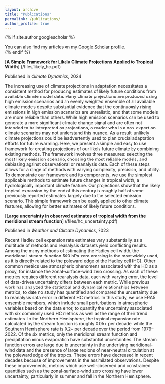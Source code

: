 ```yaml
---
layout: archive
title: "Publications"
permalink: /publications/
author_profile: true
---
```


{% if site.author.googlescholar %}
  <div class="wordwrap">You can also find my articles on <a href="{{site.author.googlescholar}}">my Google Scholar profile</a>.</div>
{% endif %}

[**A Simple Framework for Likely Climate Projections Applied to Tropical Width**] (/files/likely_hc.pdf)

Published in _Climate Dynamics_, 2024

The increasing use of climate projections in adaptation necessitates a consistent method for producing estimates of likely future conditions from available climate model data. Many climate projections are produced using high emission scenarios and an evenly weighted ensemble of all available climate models despite substantial evidence that the continuously rising emissions in high emission scenarios are unrealistic, and that some models are more reliable than others. While high emission scenarios can be used to generate a more significant climate change signal and are often not intended to be interpreted as projections, a reader who is a non-expert on climate scenarios may not understand this nuance. As a result, unlikely climate projections could be inadvertently used to plan crucial adaptation efforts for future warming. Here, we present a simple and easy to use framework for creating projections of our likely future climate by combining existing methods. The framework involves three measures: selecting the most likely emission scenario, choosing the most reliable models, and debiasing against observational or reanalysis data. Each of these steps allows for a range of methods with varying complexity, precision, and utility. To demonstrate our framework and its components, we use the simplest applicable methods to estimate future changes in tropical width, a hydrologically important climate feature. Our projections show that the likely tropical expansion by the end of this century is roughly half of some previously reported estimates, largely due to the selected emission scenario. This simple framework can be easily applied to other climate features, allowing for better estimates of likely future conditions.

[**Large uncertainty in observed estimates of tropical width from the meridional stream function**] (/files/hc_uncertainty.pdf)

Published in _Weather and Climate Dynamics_, 2023

Recent Hadley cell expansion rate estimates vary substantially, as a multitude of methods and reanalysis datasets yield conflicting results. Among the many methods of estimating the Hadley cell width, the meridional-stream-function 500 hPa zero crossing is the most widely used, as it is directly related to the poleward edge of the Hadley cell (HC). Other common metrics use atmospheric phenomena associated with the HC as a proxy, for instance the zonal-surface-wind zero crossing. As each of these metrics requires different reanalysis data, each with varying error, the level of data-driven uncertainty differs between each metric. While previous work has analyzed the statistical and dynamical relationships between metrics, to date no study has quantified and compared the uncertainty due to reanalysis data error in different HC metrics. In this study, we use ERA5 ensemble members, which include small perturbations in atmospheric variables based on the data error, to quantify the uncertainty associated with six commonly used HC metrics as well as the range of their trend estimates. In the Northern Hemisphere, the tropical expansion rate calculated by the stream function is roughly 0.05◦ per decade, while the Southern Hemisphere rate is 0.2◦ per decade over the period from 1979–2022. Of the six metrics, only the meridional stream function and precipitation minus evaporation have substantial uncertainties. The stream function errors are large due to uncertainty in the underlying meridional-wind data and the presence of large regions of near-neutral circulation at the poleward edge of the tropics. These errors have decreased in recent decades because of improvements in the assimilated observations. Despite these improvements, metrics which use well-observed and constrained quantities such as the zonal-surface-wind zero crossing have lower uncertainty, particularly in summer and fall in the Northern Hemisphere.
